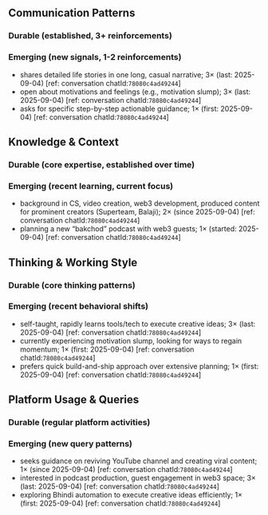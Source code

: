 ## Communication Patterns
### Durable (established, 3+ reinforcements)

### Emerging (new signals, 1-2 reinforcements)
- shares detailed life stories in one long, casual narrative; 3× (last: 2025-09-04) [ref: conversation chatId:`78080c4ad49244`]
- open about motivations and feelings (e.g., motivation slump); 3× (last: 2025-09-04) [ref: conversation chatId:`78080c4ad49244`]
- asks for specific step-by-step actionable guidance; 1× (first: 2025-09-04) [ref: conversation chatId:`78080c4ad49244`]

## Knowledge & Context
### Durable (core expertise, established over time)

### Emerging (recent learning, current focus)
- background in CS, video creation, web3 development, produced content for prominent creators (Superteam, Balaji); 2× (since 2025-09-04) [ref: conversation chatId:`78080c4ad49244`]
- planning a new “bakchod” podcast with web3 guests; 1× (started: 2025-09-04) [ref: conversation chatId:`78080c4ad49244`]

## Thinking & Working Style
### Durable (core thinking patterns)

### Emerging (recent behavioral shifts)
- self-taught, rapidly learns tools/tech to execute creative ideas; 3× (last: 2025-09-04) [ref: conversation chatId:`78080c4ad49244`]
- currently experiencing motivation slump, looking for ways to regain momentum; 1× (first: 2025-09-04) [ref: conversation chatId:`78080c4ad49244`]
- prefers quick build-and-ship approach over extensive planning; 1× (first: 2025-09-04) [ref: conversation chatId:`78080c4ad49244`]

## Platform Usage & Queries
### Durable (regular platform activities)

### Emerging (new query patterns)
- seeks guidance on reviving YouTube channel and creating viral content; 1× (since 2025-09-04) [ref: conversation chatId:`78080c4ad49244`]
- interested in podcast production, guest engagement in web3 space; 3× (last: 2025-09-04) [ref: conversation chatId:`78080c4ad49244`]
- exploring Bhindi automation to execute creative ideas efficiently; 1× (first: 2025-09-04) [ref: conversation chatId:`78080c4ad49244`]